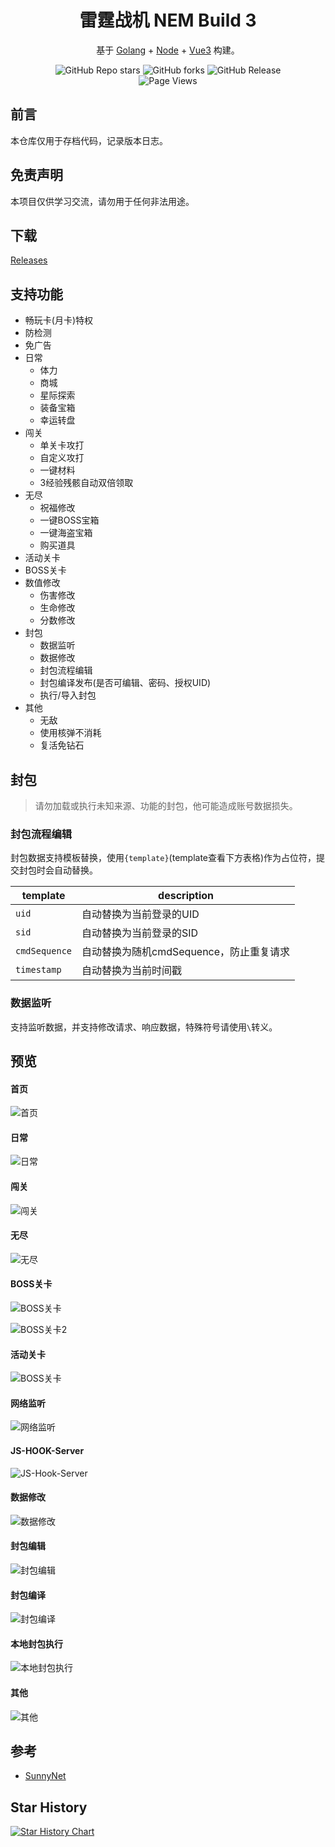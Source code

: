 <h1 align="center">雷霆战机 NEM Build 3</h1>

<p align="center">基于 <a href="https://go.dev/" target="_blank">Golang</a> + <a href="https://nodejs.org/zh-cn" target="_blank">Node</a> + <a href="https://vuejs.org/" target="_blank">Vue3</a> 构建。</p>

<div align="center">
<img alt="GitHub Repo stars" src="https://img.shields.io/github/stars/LauZzL/leitingzhanji-ui?style=for-the-badge">
<img alt="GitHub forks" src="https://img.shields.io/github/forks/LauZzL/leitingzhanji-ui?style=for-the-badge">
<img alt="GitHub Release" src="https://img.shields.io/github/v/release/LauZzL/leitingzhanji-ui?style=for-the-badge">
<br>
<img alt="Page Views" src="https://badges.toozhao.com/badges/01J7D1CAVCZQSZNWQZV9RHS37H/green.svg">
</div>

## 前言

本仓库仅用于存档代码，记录版本日志。

## 免责声明

本项目仅供学习交流，请勿用于任何非法用途。

## 下载

[Releases](https://github.com/LauZzL/leitingzhanji-ui/releases)

## 支持功能

- 畅玩卡(月卡)特权
- 防检测
- 免广告
- 日常
  - 体力
  - 商城
  - 星际探索
  - 装备宝箱
  - 幸运转盘
- 闯关
  - 单关卡攻打
  - 自定义攻打
  - 一键材料
  - 3经验残骸自动双倍领取
- 无尽
  - 祝福修改
  - 一键BOSS宝箱
  - 一键海盗宝箱
  - 购买道具
- 活动关卡
- BOSS关卡
- 数值修改
  - 伤害修改
  - 生命修改
  - 分数修改
- 封包
  - 数据监听
  - 数据修改
  - 封包流程编辑
  - 封包编译发布(是否可编辑、密码、授权UID)
  - 执行/导入封包
- 其他
  - 无敌
  - 使用核弹不消耗
  - 复活免钻石

## 封包

> 请勿加载或执行未知来源、功能的封包，他可能造成账号数据损失。

### 封包流程编辑

封包数据支持模板替换，使用`{template}`(template查看下方表格)作为占位符，提交封包时会自动替换。

| template | description |
| --- | --- |
| `uid` | 自动替换为当前登录的UID |
| `sid` | 自动替换为当前登录的SID |
| `cmdSequence` | 自动替换为随机cmdSequence，防止重复请求 |
| `timestamp` | 自动替换为当前时间戳 |

### 数据监听

支持监听数据，并支持修改请求、响应数据，特殊符号请使用`\`转义。


## 预览

#### 首页

![首页](https://s21.ax1x.com/2024/09/10/pAm0BKH.jpg)

#### 日常

![日常](https://s21.ax1x.com/2024/09/10/pAmW8N4.jpg)

#### 闯关

![闯关](https://s21.ax1x.com/2024/09/10/pAmWG4J.jpg)

#### 无尽

![无尽](https://s21.ax1x.com/2024/09/10/pAmWNg1.jpg)

#### BOSS关卡

![BOSS关卡](https://s21.ax1x.com/2024/09/10/pAm0C8S.jpg)

![BOSS关卡2](https://s21.ax1x.com/2024/09/10/pAmWdu6.jpg)

#### 活动关卡

![BOSS关卡](https://s21.ax1x.com/2024/09/10/pAm0Pgg.jpg)

#### 网络监听

![网络监听](https://s21.ax1x.com/2024/09/10/pAm0t56.png)

#### JS-HOOK-Server

![JS-Hook-Server](https://s21.ax1x.com/2024/09/22/pAMTEon.png)

#### 数据修改

![数据修改](https://s21.ax1x.com/2024/09/10/pAm0UPK.jpg)

#### 封包编辑

![封包编辑](https://s21.ax1x.com/2024/09/10/pAm0a8O.jpg)

#### 封包编译

![封包编译](https://s21.ax1x.com/2024/09/10/pAm0d2D.jpg)

#### 本地封包执行

![本地封包执行](https://s21.ax1x.com/2024/09/10/pAm0wxe.jpg)

#### 其他

![其他](https://s21.ax1x.com/2024/09/10/pAmWYC9.jpg)

## 参考

- [SunnyNet](https://github.com/qtgolang/SunnyNet)

## Star History

[![Star History Chart](https://api.star-history.com/svg?repos=LauZzL/leitingzhanji-ui&type=Date)](https://star-history.com/#LauZzL/leitingzhanji-ui&Date)